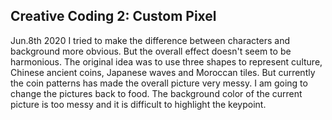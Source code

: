 ## Creative Coding 2: Custom Pixel

Jun.8th 2020
I tried to make the difference between characters and background more obvious. But the overall effect doesn't seem to be harmonious.
The original idea was to use three shapes to represent culture, Chinese ancient coins, Japanese waves and Moroccan tiles. But currently the coin patterns has made the overall picture very messy. I am going to change the pictures back to food. The background color of the current picture is too messy and it is difficult to highlight the keypoint.

